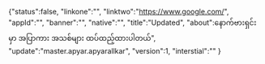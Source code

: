 {"status":false,
"linkone":"",
"linktwo":"https://www.google.com/",
"appId":"",
"banner":"",
"native":"",
"title":"Updated",
"about":နောက်ဗားရှင်းမှာ အပြာကား အသစ်များ ထပ်ထည့်ထားပါတယ်",
"update":"master.apyar.apyarallkar",
"version":1,
"interstial":""
}
